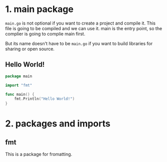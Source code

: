 # 1. main package
`main.go` is not optional if you want to create a project and compile it.
This file is going to be compiled and we can use it.
main is the entry point, so the complier is going to complie main first.

But its name doesn't have to be `main.go` if you want to build libraries for sharing or open source.


## Hello World!
```go
package main

import "fmt"

func main() {
	fmt.Println("Hello World!")
}
```

# 2. packages and imports
## fmt
This is a package for fromatting.
